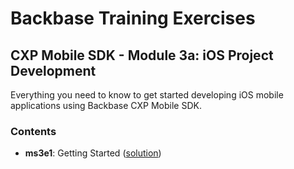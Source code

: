 # Backbase Training Exercises

## CXP Mobile SDK - Module 3a: iOS Project Development

Everything you need to know to get started developing iOS mobile applications using Backbase CXP Mobile SDK.

### Contents

 - **ms3e1**: Getting Started ([solution](CXPMobileSDK/ms3e1-getting-started))
<!--
 - **ms3e2**: Adding a Custom Widget ([solution](CXPMobileSDK/ms3e2-adding-a-widget))
 - **ms3e3**: Adding a Behaviour ([solution](CXPMobileSDK/ms3e3-defining-behaviours))
 - **ms3e4**: Passing Data Between Views ([solution](CXPMobileSDK/ms3e4-passing-data))
 -->
